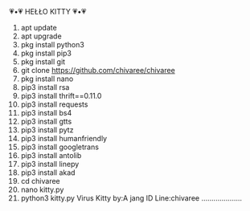   💗•💗 HEŁŁO KITTY 💗•💗

1. apt update
2. apt upgrade
3. pkg install python3
4. pkg install pip3
5. pkg install git
6. git clone https://github.com/chivaree/chivaree
7. pkg install nano
8. pip3 install rsa
9. pip3 install thrift==0.11.0
10. pip3 install requests
11. pip3 install bs4
12. pip3 install gtts
13. pip3 install pytz
14. pip3 install humanfriendly
15. pip3 install googletrans
16. pip3 install antolib
17. pip3 install linepy
18. pip3 install akad
19. cd chivaree
20. nano kitty.py
21. python3 kitty.py 
Virus Kitty 
by:A jang
ID Line:chivaree
....................
